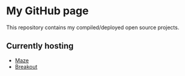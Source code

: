 # My GitHub page
This repository contains my compiled/deployed open source projects.

## Currently hosting
* [Maze](https://timic3.github.io/Maze/)
* [Breakout](https://timic3.github.io/Breakout/)
